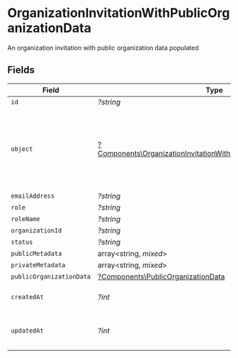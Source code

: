 # OrganizationInvitationWithPublicOrganizationData

An organization invitation with public organization data populated


## Fields

| Field                                                                                                                                                   | Type                                                                                                                                                    | Required                                                                                                                                                | Description                                                                                                                                             |
| ------------------------------------------------------------------------------------------------------------------------------------------------------- | ------------------------------------------------------------------------------------------------------------------------------------------------------- | ------------------------------------------------------------------------------------------------------------------------------------------------------- | ------------------------------------------------------------------------------------------------------------------------------------------------------- |
| `id`                                                                                                                                                    | *?string*                                                                                                                                               | :heavy_minus_sign:                                                                                                                                      | N/A                                                                                                                                                     |
| `object`                                                                                                                                                | [?Components\OrganizationInvitationWithPublicOrganizationDataObject](../../Models/Components/OrganizationInvitationWithPublicOrganizationDataObject.md) | :heavy_minus_sign:                                                                                                                                      | String representing the object's type. Objects of the same type share the same value.<br/>                                                              |
| `emailAddress`                                                                                                                                          | *?string*                                                                                                                                               | :heavy_minus_sign:                                                                                                                                      | N/A                                                                                                                                                     |
| `role`                                                                                                                                                  | *?string*                                                                                                                                               | :heavy_minus_sign:                                                                                                                                      | N/A                                                                                                                                                     |
| `roleName`                                                                                                                                              | *?string*                                                                                                                                               | :heavy_minus_sign:                                                                                                                                      | N/A                                                                                                                                                     |
| `organizationId`                                                                                                                                        | *?string*                                                                                                                                               | :heavy_minus_sign:                                                                                                                                      | N/A                                                                                                                                                     |
| `status`                                                                                                                                                | *?string*                                                                                                                                               | :heavy_minus_sign:                                                                                                                                      | N/A                                                                                                                                                     |
| `publicMetadata`                                                                                                                                        | array<string, *mixed*>                                                                                                                                  | :heavy_minus_sign:                                                                                                                                      | N/A                                                                                                                                                     |
| `privateMetadata`                                                                                                                                       | array<string, *mixed*>                                                                                                                                  | :heavy_minus_sign:                                                                                                                                      | N/A                                                                                                                                                     |
| `publicOrganizationData`                                                                                                                                | [?Components\PublicOrganizationData](../../Models/Components/PublicOrganizationData.md)                                                                 | :heavy_minus_sign:                                                                                                                                      | N/A                                                                                                                                                     |
| `createdAt`                                                                                                                                             | *?int*                                                                                                                                                  | :heavy_minus_sign:                                                                                                                                      | Unix timestamp of creation.                                                                                                                             |
| `updatedAt`                                                                                                                                             | *?int*                                                                                                                                                  | :heavy_minus_sign:                                                                                                                                      | Unix timestamp of last update.                                                                                                                          |